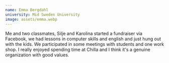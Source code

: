 ```yaml
---
name: Emma Bergdahl
university: Mid Sweden University
image: assets/emma.webp
---
```

Me and two classmates, Silje and Karolina started a fundraiser via Facebook,
we had lessons in computer skills and english and just hung out with the kids. 
We participated in some meetings with students and one work shop. I really enjoyed 
spending time at Chilla and I think it's a genuine organization with good values.
